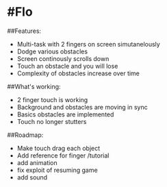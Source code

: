 #Flo
===




##Features:
* Multi-task with 2 fingers on screen simutanelously 
* Dodge various obstacles
* Screen continously scrolls down
* Touch an obstacle and you will lose
* Complexity of obstacles increase over time

##What's working:
- 2 finger touch is working
- Background and obstacles are moving in sync
- Basics obstacles are implemented
- Touch no longer stutters

##Roadmap:
* Make touch drag each object
* Add reference for finger /tutorial
* add animation
* fix exploit of resuming game
* add sound




